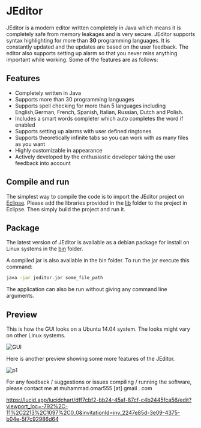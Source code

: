 # JEditor
JEditor is a modern editor written completely in Java which means it is completely safe from memory leakages and is very secure.
JEditor supports syntax highlighting for more than **30** programming languages. It is constantly updated and the updates are based on the user feedback. The editor also supports setting up alarm so that you never miss anything important while working. Some of the features are as follows:

## Features
 
 - Completely written in Java
 - Supports more than 30 programming languages
 - Supports spell checking for more than 5 languages including English,German, French, Spanish, Italian, Russian, Dutch and Polish.
 - Includes a smart words completer which auto completes the word if enabled
 - Supports setting up alarms with user defined ringtones 
 - Supports theoretically infinite tabs so you can work with as many files as you want
 - Highly customizable in appearance
 - Actively developed by the enthusiastic developer taking the user feedback into account 


## Compile and run

The simplest way to compile the code is to import the JEditor project on [Eclipse](https://eclipse.org/). Please add the libraries provided in the [lib](https://github.com/musaeed/JEditor/tree/master/lib) folder to the project in Eclipse. Then simply build the project and run it.

## Package

The latest version of JEditor is available as a debian package for install on Linux systems in the [bin](https://github.com/musaeed/JEditor/tree/master/bin) folder.

A compiled jar is also available in the bin folder. To run the jar execute this command:

```bash
java -jar jeditor.jar some_file_path
```
The application can also be run without giving any command line arguments.

## Preview

This is how the GUI looks on a Ubuntu 14.04 system. The looks might vary on other Linux systems.

![GUI](https://github.com/musaeed/JEditor/raw/master/preview.png)

Here is another preview showing some more features of the JEditor.

![p1](https://github.com/musaeed/JEditor/raw/master/preview1.png)

For any feedback / suggestions or issues compiling / running the software, please contact me at muhammad.omar555 [at] gmail . com

https://lucid.app/lucidchart/dff7cbf2-bb24-45af-87cf-c4b2445fca56/edit?viewport_loc=-792%2C-11%2C2213%2C1097%2C0_0&invitationId=inv_2247e85d-3e09-4375-b04e-5f7c92986d64
